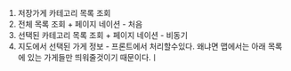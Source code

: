1. 저장가게 카테고리 목록 조회
2. 전체 목록 조회 + 페이지 네이션 - 처음
3. 선택된 카테고리 목록 조회 + 페이지 네이션 - 비동기
4. 지도에서 선택된 가게 정보 - 프론트에서 처리할수있다. 왜냐면 맵에서는 아래 목록에 있는 가게들만 띄워줄것이기 때문이다.ㅣ